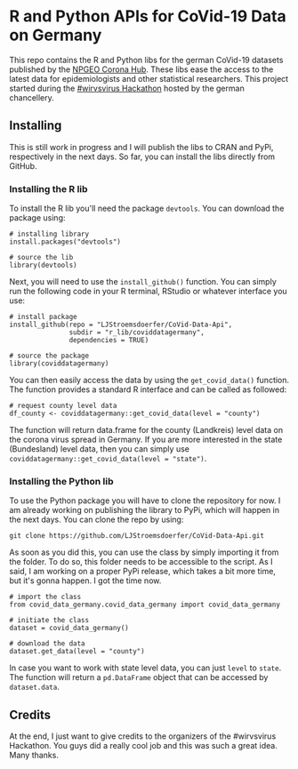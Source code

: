 # R and Python APIs for CoVid-19 Data on Germany

This repo contains the R and Python libs for the german CoVid-19 datasets published by the <a href="https://npgeo-corona-npgeo-de.hub.arcgis.com/">NPGEO Corona Hub</a>. These libs ease the access to the latest data for epidemiologists and other statistical researchers. This project started during the <a href="https://wirvsvirushackathon.org/">#wirvsvirus Hackathon</a> hosted by the german chancellery.

## Installing

This is still work in progress and I will publish the libs to CRAN and PyPi, respectively in the next days. So far, you can install the libs directly from GitHub. 

### Installing the R lib

To install the R lib you'll need the package <code>devtools</code>. You can download the package using:

    # installing library
    install.packages("devtools")

    # source the lib
    library(devtools)

Next, you will need to use the <code>install_github()</code> function. You can simply run the following code in your R terminal, RStudio or whatever interface you use:

    # install package
	install_github(repo = "LJStroemsdoerfer/CoVid-Data-Api",
                   subdir = "r_lib/coviddatagermany",
                   dependencies = TRUE)

    # source the package
    library(coviddatagermany)

You can then easily access the data by using the <code>get_covid_data()</code> function. The function provides a standard R interface and can be called as followed:

    # request county level data
    df_county <- coviddatagermany::get_covid_data(level = "county")

The function will return data.frame for the county (Landkreis) level data on the corona virus spread in Germany. If you are more interested in the state (Bundesland) level data, then you can simply use <code>coviddatagermany::get_covid_data(level = "state")</code>.

### Installing the Python lib

To use the Python package you will have to clone the repository for now. I am already working on publishing the library to PyPi, which will happen in the next days. You can clone the repo by using:

    git clone https://github.com/LJStroemsdoerfer/CoVid-Data-Api.git

As soon as you did this, you can use the class by simply importing it from the folder. To do so, this folder needs to be accessible to the script. As I said, I am working on a proper PyPi release, which takes a bit more time, but it's gonna happen. I got the time now.

    # import the class
    from covid_data_germany.covid_data_germany import covid_data_germany

    # initiate the class
    dataset = covid_data_germany()

    # download the data
    dataset.get_data(level = "county")

In case you want to work with state level data, you can just <code>level</code> to <code>state</code>. The function will return a <code>pd.DataFrame</code> object that can be accessed by <code>dataset.data</code>.


## Credits

At the end, I just want to give credits to the organizers of the #wirvsvirus Hackathon. You guys did a really cool job and this was such a great idea. Many thanks.